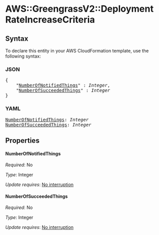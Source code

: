 # AWS::GreengrassV2::Deployment RateIncreaseCriteria

## Syntax

To declare this entity in your AWS CloudFormation template, use the following syntax:

### JSON

<pre>
{
    "<a href="#numberofnotifiedthings" title="NumberOfNotifiedThings">NumberOfNotifiedThings</a>" : <i>Integer</i>,
    "<a href="#numberofsucceededthings" title="NumberOfSucceededThings">NumberOfSucceededThings</a>" : <i>Integer</i>
}
</pre>

### YAML

<pre>
<a href="#numberofnotifiedthings" title="NumberOfNotifiedThings">NumberOfNotifiedThings</a>: <i>Integer</i>
<a href="#numberofsucceededthings" title="NumberOfSucceededThings">NumberOfSucceededThings</a>: <i>Integer</i>
</pre>

## Properties

#### NumberOfNotifiedThings

_Required_: No

_Type_: Integer

_Update requires_: [No interruption](https://docs.aws.amazon.com/AWSCloudFormation/latest/UserGuide/using-cfn-updating-stacks-update-behaviors.html#update-no-interrupt)

#### NumberOfSucceededThings

_Required_: No

_Type_: Integer

_Update requires_: [No interruption](https://docs.aws.amazon.com/AWSCloudFormation/latest/UserGuide/using-cfn-updating-stacks-update-behaviors.html#update-no-interrupt)


